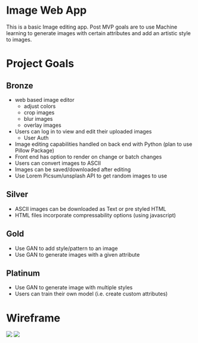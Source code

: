 # Image Web App
This is a basic Image editing app. Post MVP goals are to use Machine learning to generate images with certain attributes and add an artistic style to images.
# Project Goals
 
## Bronze

 * web based image editor
   * adjust colors
   * crop images
   * blur images
   * overlay images 
 * Users can log in to view and edit their uploaded images
   * User Auth
 * Image editing capabilities handled on back end with Python (plan to use Pillow Package)
 * Front end has option to render on change or batch changes 
 * Users can convert images to ASCII
 * Images can be saved/downloaded after editing
 * Use Lorem Picsum/unsplash API to get random images to use

## Silver 
 * ASCII images can be downloaded as Text or pre styled HTML 
 * HTML files incorporate compressability options (using javascript)
 
## Gold

* Use GAN to add style/pattern to an image
* Use GAN to generate images with a given attribute

## Platinum

* Use GAN to generate image with multiple styles 
* Users can train their own model (i.e. create custom attributes)

# Wireframe
![](/planning/planning/Wireframe-Home.png)
![](/planning/planning/Wireframe-Edit.png)
